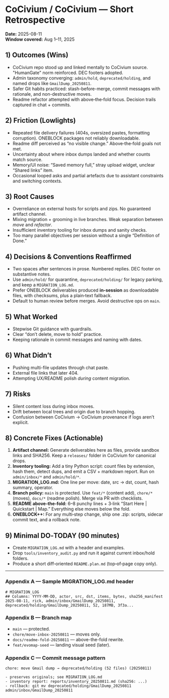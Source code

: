 # CoCivium / CoCivium — Short Retrospective
**Date:** 2025-08-11  
**Window covered:** Aug 1–11, 2025

## 1) Outcomes (Wins)
- CoCivium repo stood up and linked mentally to CoCivium source.  "HumanGate" norm reinforced.  DEC footers adopted.  
- Admin taxonomy converging: `admin/hold`, `deprecated/holding`, and named drops like `GmailDump_20250811`.  
- Safer Git habits practiced: stash-before-merge, commit messages with rationale, and non-destructive moves.  
- Readme refactor attempted with above‑the‑fold focus.  Decision trails captured in chat + commits.  

## 2) Friction (Lowlights)
- Repeated file delivery failures (404s, oversized pastes, formatting corruption).  ONEBLOCK packages not reliably downloadable.  
- Readme diff perceived as “no visible change.”  Above‑the‑fold goals not met.  
- Uncertainty about where inbox dumps landed and whether counts match source.  
- Memory/UI noise: “Saved memory full,” stray upload widget, unclear “Shared links” item.  
- Occasional looped asks and partial artefacts due to assistant constraints and switching contexts.  

## 3) Root Causes
- Overreliance on external hosts for scripts and zips.  No guaranteed artifact channel.  
- Mixing migration + grooming in live branches.  Weak separation between *move* and *refactor*.  
- Insufficient inventory tooling for inbox dumps and sanity checks.  
- Too many parallel objectives per session without a single “Definition of Done.”  

## 4) Decisions & Conventions Reaffirmed
- Two spaces after sentences in prose.  Numbered replies.  DEC footer on substantive notes.  
- Use `admin/hold/` for quarantine, `deprecated/holding/` for legacy parking, and keep a `MIGRATION_LOG.md`.  
- Prefer ONEBLOCK deliverables produced **in-session** as downloadable files, with checksums, plus a plain‑text fallback.  
- Default to human review before merges.  Avoid destructive ops on `main`.  

## 5) What Worked
- Stepwise Git guidance with guardrails.  
- Clear “don’t delete, move to hold” practice.  
- Keeping rationale in commit messages and naming with dates.  

## 6) What Didn’t
- Pushing multi-file updates through chat paste.  
- External file links that later 404.  
- Attempting UX/README polish *during* content migration.  

## 7) Risks
- Silent content loss during inbox moves.  
- Drift between local trees and origin due to branch hopping.  
- Confusion between CoCivium → CoCivium provenance if logs aren’t explicit.  

## 8) Concrete Fixes (Actionable)
1. **Artifact channel:** Generate deliverables here as files, provide sandbox links and SHA256.  Keep a `releases/` folder in CoCivium for canonical drops.  
2. **Inventory tooling:** Add a tiny Python script: count files by extension, hash them, detect dups, and emit a CSV + markdown report.  Run on `admin/inbox/*` and `admin/hold/*`.  
3. **MIGRATION_LOG.md:** One line per move: date, src → dst, count, hash summary, operator.  
4. **Branch policy:** `main` is protected.  Use `feat/*` (content add), `chore/*` (moves), `docs/*` (readme polish).  Merge via PR with checklists.  
5. **README above‑the‑fold:** 6–8 punchy lines + 3‑link “Start Here | Quickstart | Map.”  Everything else moves below the fold.  
6. **ONEBLOCK++:** For any multi‑step change, ship one .zip: scripts, sidecar commit text, and a rollback note.  

## 9) Minimal DO‑TODAY (90 minutes)
- Create `MIGRATION_LOG.md` with a header and examples.  
- Drop `tools/inventory_audit.py` and run it against current inbox/hold folders.  
- Produce a short diff‑oriented `README.plan.md` (top‑of‑page copy only).  

---

### Appendix A — Sample MIGRATION_LOG.md header
```
# MIGRATION_LOG
## Columns: YYYY-MM-DD, actor, src, dst, items, bytes, sha256_manifest
2025-08-11, rick, admin/inbox/GmailDump_20250811, deprecated/holding/GmailDump_20250811, 52, 187MB, 3f3a...
```

### Appendix B — Branch map
- `main` — protected.  
- `chore/move-inbox-20250811` — moves only.  
- `docs/readme-fold-20250811` — above-the-fold rewrite.  
- `feat/evomap-seed` — landing visual seed (later).  

### Appendix C — Commit message pattern
```
chore: move Gmail dump → deprecated/holding (52 files) (20250811)

- preserves originals; see MIGRATION_LOG.md
- inventory report: reports/inventory_20250811.md (sha256: ...)
- rollback: git mv deprecated/holding/GmailDump_20250811 admin/inbox/GmailDump_20250811
```

